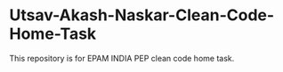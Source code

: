 # Utsav-Akash-Naskar-Clean-Code-Home-Task
This repository is for EPAM INDIA PEP clean code home task.
